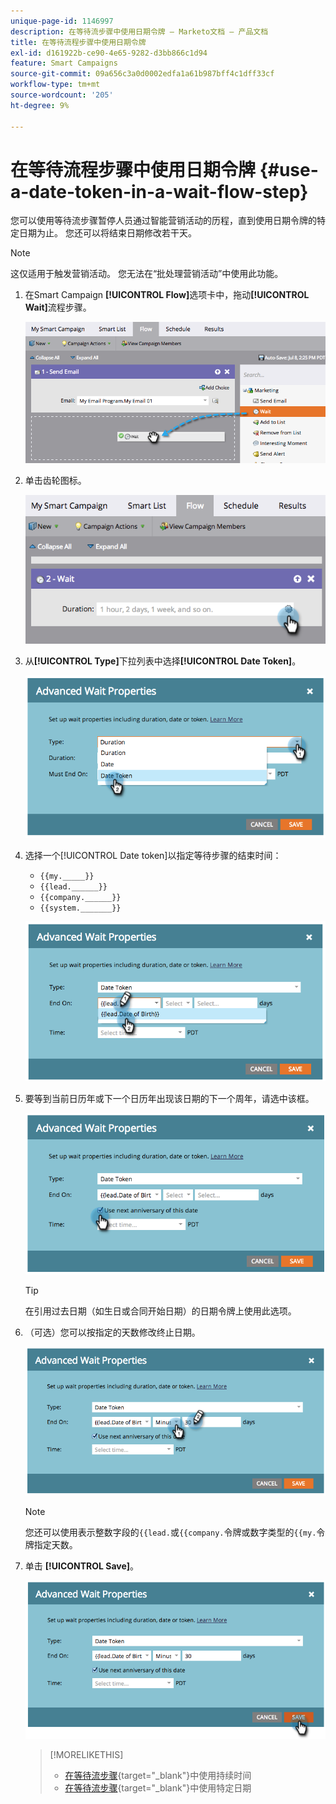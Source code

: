 ```yaml
---
unique-page-id: 1146997
description: 在等待流步骤中使用日期令牌 — Marketo文档 — 产品文档
title: 在等待流程步骤中使用日期令牌
exl-id: d161922b-ce90-4e65-9282-d3bb866c1d94
feature: Smart Campaigns
source-git-commit: 09a656c3a0d0002edfa1a61b987bff4c1dff33cf
workflow-type: tm+mt
source-wordcount: '205'
ht-degree: 9%

---
```


# 在等待流程步骤中使用日期令牌 {#use-a-date-token-in-a-wait-flow-step}

您可以使用等待流步骤暂停人员通过智能营销活动的历程，直到使用日期令牌的特定日期为止。 您还可以将结束日期修改若干天。

>[!NOTE]
>
>这仅适用于触发营销活动。 您无法在“批处理营销活动”中使用此功能。

1. 在Smart Campaign **[!UICONTROL Flow]**&#x200B;选项卡中，拖动&#x200B;**[!UICONTROL Wait]**&#x200B;流程步骤。

   ![](assets/use-a-date-token-in-a-wait-flow-step-1.png)

1. 单击齿轮图标。

   ![](assets/use-a-date-token-in-a-wait-flow-step-2.png)

1. 从&#x200B;**[!UICONTROL Type]**&#x200B;下拉列表中选择&#x200B;**[!UICONTROL Date Token]**。

   ![](assets/use-a-date-token-in-a-wait-flow-step-3.png)

1. 选择一个[!UICONTROL Date token]以指定等待步骤的结束时间：

   * `{{my._____}}`
   * `{{lead.______}}`
   * `{{company.______}}`
   * `{{system._______}}`

   ![](assets/use-a-date-token-in-a-wait-flow-step-4.png)

1. 要等到当前日历年或下一个日历年出现该日期的下一个周年，请选中该框。

   ![](assets/use-a-date-token-in-a-wait-flow-step-5.png)

   >[!TIP]
   >
   >在引用过去日期（如生日或合同开始日期）的日期令牌上使用此选项。

1. （可选）您可以按指定的天数修改终止日期。

   ![](assets/use-a-date-token-in-a-wait-flow-step-6.png)

   >[!NOTE]
   >
   >您还可以使用表示整数字段的`{{lead.`或`{{company.`令牌或数字类型的`{{my.`令牌指定天数。

1. 单击 **[!UICONTROL Save]**。

   ![](assets/use-a-date-token-in-a-wait-flow-step-7.png)

   >[!MORELIKETHIS]
   >
   >* [在等待流步骤](/help/marketo/product-docs/core-marketo-concepts/smart-campaigns/flow-actions/wait/use-a-duration-in-a-wait-flow-step.md){target="_blank"}中使用持续时间
   >* [在等待流步骤](/help/marketo/product-docs/core-marketo-concepts/smart-campaigns/flow-actions/wait/use-a-specific-date-in-a-wait-flow-step.md){target="_blank"}中使用特定日期
